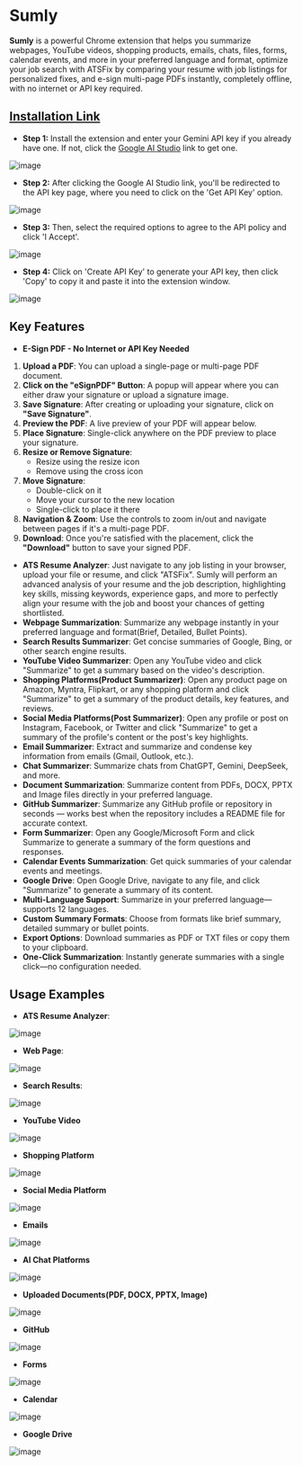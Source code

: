 # Sumly
**Sumly** is a powerful Chrome extension that helps you summarize webpages, YouTube videos, shopping products, emails, chats, files, forms, calendar events, and more in your preferred language and format, optimize your job search with ATSFix by comparing your resume with job listings for personalized fixes, and e-sign multi-page PDFs instantly, completely offline, with no internet or API key required.

## [Installation Link](https://chromewebstore.google.com/detail/honfjipamlobaeefcpggckeghjpolmjj?utm_source=item-share-cb)
- **Step 1:** Install the extension and enter your Gemini API key if you already have one. If not, click the [Google AI Studio](https://aistudio.google.com/app/apikey) link to get one.
  
![image](https://github.com/user-attachments/assets/9f9e3637-724d-4c29-a9eb-6009c4b01b02)

- **Step 2:** After clicking the Google AI Studio link, you'll be redirected to the API key page, where you need to click on the 'Get API Key' option.
  
![image](https://github.com/user-attachments/assets/690a1e9c-13b9-4c16-b0a9-ab904752fcdd)
  
- **Step 3:** Then, select the required options to agree to the API policy and click 'I Accept'.
  
![image](https://github.com/user-attachments/assets/040d4ce5-7396-44bd-b4b8-576475fe018a)
  
- **Step 4:** Click on 'Create API Key' to generate your API key, then click 'Copy' to copy it and paste it into the extension window.
  
![image](https://github.com/user-attachments/assets/f36d9038-7716-4f77-b14a-c55276eb7635)

## Key Features
- **E-Sign PDF - No Internet or API Key Needed**

1. **Upload a PDF**: You can upload a single-page or multi-page PDF document.  
2. **Click on the "eSignPDF" Button**: A popup will appear where you can either draw your signature or upload a signature image.  
3. **Save Signature**: After creating or uploading your signature, click on **"Save Signature"**.  
4. **Preview the PDF**: A live preview of your PDF will appear below.  
5. **Place Signature**: Single-click anywhere on the PDF preview to place your signature.  
6. **Resize or Remove Signature**:  
   - Resize using the resize icon  
   - Remove using the cross icon  
7. **Move Signature**:  
   - Double-click on it  
   - Move your cursor to the new location  
   - Single-click to place it there  
8. **Navigation & Zoom**: Use the controls to zoom in/out and navigate between pages if it's a multi-page PDF.  
9. **Download**: Once you're satisfied with the placement, click the **"Download"** button to save your signed PDF.
- **ATS Resume Analyzer**: Just navigate to any job listing in your browser, upload your file or resume, and click "ATSFix". Sumly will perform an advanced analysis of your resume and the job description, highlighting key skills, missing keywords, experience gaps, and more to perfectly align your resume with the job and boost your chances of getting shortlisted.
- **Webpage Summarization**: Summarize any webpage instantly in your preferred language and format(Brief, Detailed, Bullet Points).
- **Search Results Summarizer**: Get concise summaries of Google, Bing, or other search engine results.
- **YouTube Video Summarizer**: Open any YouTube video and click "Summarize" to get a summary based on the video's description.
- **Shopping Platforms(Product Summarizer)**: Open any product page on Amazon, Myntra, Flipkart, or any shopping platform and click "Summarize" to get a summary of the product details, key features, and reviews.
- **Social Media Platforms(Post Summarizer)**: Open any profile or post on Instagram, Facebook, or Twitter and click "Summarize" to get a summary of the profile's content or the post's key highlights.
- **Email Summarizer**: Extract and summarize and condense key information from emails (Gmail, Outlook, etc.).
- **Chat Summarizer**: Summarize chats from ChatGPT, Gemini, DeepSeek, and more.
- **Document Summarization**: Summarize content from PDFs, DOCX, PPTX and Image files directly in your preferred language.
- **GitHub Summarizer**: Summarize any GitHub profile or repository in seconds — works best when the repository includes a README file for accurate context.
- **Form Summarizer**: Open any Google/Microsoft Form and click Summarize to generate a summary of the form questions and responses.
- **Calendar Events Summarization**: Get quick summaries of your calendar events and meetings.
- **Google Drive**: Open Google Drive, navigate to any file, and click "Summarize" to generate a summary of its content.
- **Multi-Language Support**: Summarize in your preferred language—supports 12 languages.
- **Custom Summary Formats**: Choose from formats like brief summary, detailed summary or bullet points.
- **Export Options**: Download summaries as PDF or TXT files or copy them to your clipboard.
- **One-Click Summarization**: Instantly generate summaries with a single click—no configuration needed.

## Usage Examples
- **ATS Resume Analyzer**:

![image](https://github.com/user-attachments/assets/57cd5b8b-c684-415c-8d4e-f7e437f521f3)
  
- **Web Page**:

![image](https://github.com/user-attachments/assets/5ebd09e1-87a8-4a34-a6f2-b8cd9bbd7eec)

- **Search Results**:

![image](https://github.com/user-attachments/assets/c165e92c-1db7-4b27-a7a6-bb32b781e76e)

- **YouTube Video**

![image](https://github.com/user-attachments/assets/23bce698-4c63-480b-92e5-c16cebea55d8)

- **Shopping Platform**

![image](https://github.com/user-attachments/assets/2ba06d68-3650-4f83-ad26-821df69a50e7)

- **Social Media Platform**

![image](https://github.com/user-attachments/assets/cb5a54a4-0d5d-4987-9ef3-8b5c49604dd9)

- **Emails**

![image](https://github.com/user-attachments/assets/69065dab-3abb-4309-b626-9176e71d50bb)

- **AI Chat Platforms**

![image](https://github.com/user-attachments/assets/c20c5932-5377-4794-a657-85603a2cc84b)

- **Uploaded Documents(PDF, DOCX, PPTX, Image)**

![image](https://github.com/user-attachments/assets/9dc71216-48af-4cfc-92de-688100da776c)

- **GitHub**

![image](https://github.com/user-attachments/assets/895c38b6-08bc-4079-b3b0-5cc36c2045cb)

- **Forms** 

![image](https://github.com/user-attachments/assets/0ac88bc8-076d-4dd7-b7e8-6e3651a327bd)

- **Calendar**

![image](https://github.com/user-attachments/assets/0a3c8322-5ab3-494b-96a7-0de20ac2c158)

- **Google Drive**

![image](https://github.com/user-attachments/assets/98a31233-15fb-4875-82b0-6d1cceef01ca)










